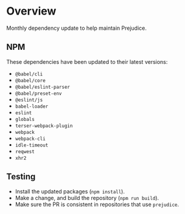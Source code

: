 # Overview
Monthly dependency update to help maintain Prejudice.

## NPM
These dependencies have been updated to their latest versions:
- `@babel/cli`
- `@babel/core`
- `@babel/eslint-parser`
- `@babel/preset-env`
- `@eslint/js`
- `babel-loader`
- `eslint`
- `globals`
- `terser-webpack-plugin`
- `webpack`
- `webpack-cli`
- `idle-timeout`
- `reqwest`
- `xhr2`

## Testing
- Install the updated packages (`npm install`).
- Make a change, and build the repository (`npm run build`).
- Make sure the PR is consistent in repositories that use `prejudice`.
